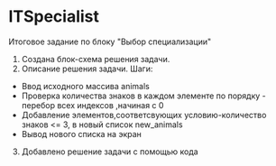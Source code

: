 # ITSpecialist
Итоговое задание по блоку "Выбор специализации"
1. Создана блок-схема решения задачи.
2. Описание решения задачи.
Шаги:
* Ввод исходного массива animals
* Проверка количества знаков в каждом элементе по порядку - перебор всех индексов ,начиная с 0
* Добавление элементов,соответсвующих условию-количество знаков  <= 3, в новый список  new_animals
* Вывод нового списка на экран

3. Добавлено решение задачи с помощью кода